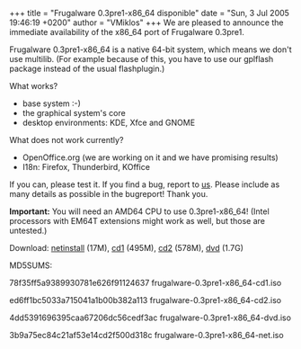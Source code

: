 +++
title = "Frugalware 0.3pre1-x86_64 disponible"
date = "Sun, 3 Jul 2005 19:46:19 +0200"
author = "VMiklos"
+++
We are pleased to announce the immediate availability of the x86\_64 port of Frugalware 0.3pre1.  

 Frugalware 0.3pre1-x86\_64 is a native 64-bit system, which means we don't use multilib. (For example because of this, you have to use our gplflash package instead of the usual flashplugin.)  

 What works?  

* base system :-)
* the graphical system's core
* desktop environments: KDE, Xfce and GNOME

  

 What does not work currently?  

* OpenOffice.org (we are working on it and we have promising results)
* I18n: Firefox, Thunderbird, KOffice

  

 If you can, please test it. If you find a bug, report to [us](mailto:frugalware-users@frugalware.org). Please include as many details as possible in the bugreport! Thank you.  

**Important:** You will need an AMD64 CPU to use 0.3pre1-x86\_64! (Intel processors with EM64T extensions might work as well, but those are untested.)  

 Download: [netinstall](download.php?url=frugalware-current-iso/frugalware-0.3pre1-x86_64-net.iso) (17M), [cd1](download.php?url=frugalware-current-iso/frugalware-0.3pre1-x86_64-cd1.iso) (495M), [cd2](download.php?url=frugalware-current-iso/frugalware-0.3pre1-x86_64-cd2.iso) (578M), [dvd](download.php?url=frugalware-current-iso/frugalware-0.3pre1-x86_64-dvd.iso) (1.7G)  

 MD5SUMS:  

78f35ff5a9389930781e626f91124637 frugalware-0.3pre1-x86\_64-cd1.iso  

 ed6ff1bc5033a715041a1b00b382a113 frugalware-0.3pre1-x86\_64-cd2.iso  

 4dd5391696395caa67206dc56cedf3ac frugalware-0.3pre1-x86\_64-dvd.iso  

 3b9a75ec84c21af53e14cd2f500d318c frugalware-0.3pre1-x86\_64-net.iso  

  
